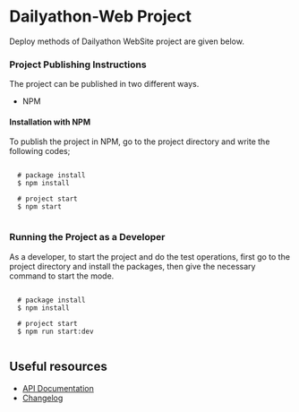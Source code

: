 # Dailyathon-Web Project

Deploy methods of Dailyathon WebSite project are given below.

### Project Publishing Instructions
The project can be published in two different ways.
* NPM


#### Installation with NPM
To publish the project in NPM, go to the project directory and write the following codes;

```

  # package install
  $ npm install

  # project start
  $ npm start
  
```

### Running the Project as a Developer
As a developer, to start the project and do the test operations, first go to the project directory and install the packages, then give the necessary command to start the mode.

```

  # package install
  $ npm install

  # project start
  $ npm run start:dev
  
```

## Useful resources
* [API Documentation](https://dailyathon-doc.herokuapp.com/)
* [Changelog](CHANGELOG.md)
